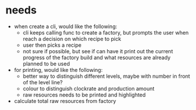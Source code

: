 # needs
- when create a cli, would like the following:
    - cli keeps calling func to create a factory, but prompts the user when reach a decision on which recipe to pick
    - user then picks a recipe
    - not sure if possible, but see if can have it print out the current progress of the factory build and what resources are already planned to be used
- for printing, would like the following:
    - better way to distinguish different levels, maybe with number in front of the level line?
    - colour to distinguish clockrate and production amount
    - raw resources needs to be printed and highlighted
- calculate total raw resources from factory